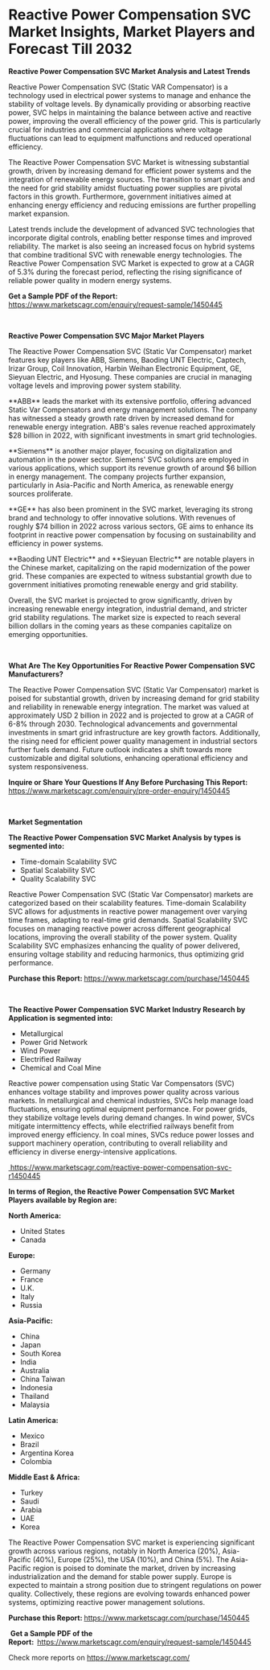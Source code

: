 <p><h1>Reactive Power Compensation SVC Market Insights, Market Players and Forecast Till 2032</h1></p><p><strong>Reactive Power Compensation SVC Market Analysis and Latest Trends</strong></p>
<p><p>Reactive Power Compensation SVC (Static VAR Compensator) is a technology used in electrical power systems to manage and enhance the stability of voltage levels. By dynamically providing or absorbing reactive power, SVC helps in maintaining the balance between active and reactive power, improving the overall efficiency of the power grid. This is particularly crucial for industries and commercial applications where voltage fluctuations can lead to equipment malfunctions and reduced operational efficiency.</p><p>The Reactive Power Compensation SVC Market is witnessing substantial growth, driven by increasing demand for efficient power systems and the integration of renewable energy sources. The transition to smart grids and the need for grid stability amidst fluctuating power supplies are pivotal factors in this growth. Furthermore, government initiatives aimed at enhancing energy efficiency and reducing emissions are further propelling market expansion.</p><p>Latest trends include the development of advanced SVC technologies that incorporate digital controls, enabling better response times and improved reliability. The market is also seeing an increased focus on hybrid systems that combine traditional SVC with renewable energy technologies. The Reactive Power Compensation SVC Market is expected to grow at a CAGR of 5.3% during the forecast period, reflecting the rising significance of reliable power quality in modern energy systems.</p></p>
<p><strong>Get a Sample PDF of the Report:&nbsp;</strong> <a href="https://www.marketscagr.com/enquiry/request-sample/1450445?utm_campaign=2478&utm_medium=2&utm_source=Github&utm_content=ia&utm_term=27022025&utm_id=reactive-power-compensation-svc">https://www.marketscagr.com/enquiry/request-sample/1450445</a></p>
<p>&nbsp;</p>
<p><strong>Reactive Power Compensation SVC Major Market Players</strong></p>
<p><p>The Reactive Power Compensation SVC (Static Var Compensator) market features key players like ABB, Siemens, Baoding UNT Electric, Captech, Irizar Group, Coil Innovation, Harbin Weihan Electronic Equipment, GE, Sieyuan Electric, and Hyosung. These companies are crucial in managing voltage levels and improving power system stability.</p><p>**ABB** leads the market with its extensive portfolio, offering advanced Static Var Compensators and energy management solutions. The company has witnessed a steady growth rate driven by increased demand for renewable energy integration. ABB's sales revenue reached approximately $28 billion in 2022, with significant investments in smart grid technologies.</p><p>**Siemens** is another major player, focusing on digitalization and automation in the power sector. Siemens' SVC solutions are employed in various applications, which support its revenue growth of around $6 billion in energy management. The company projects further expansion, particularly in Asia-Pacific and North America, as renewable energy sources proliferate.</p><p>**GE** has also been prominent in the SVC market, leveraging its strong brand and technology to offer innovative solutions. With revenues of roughly $74 billion in 2022 across various sectors, GE aims to enhance its footprint in reactive power compensation by focusing on sustainability and efficiency in power systems.</p><p>**Baoding UNT Electric** and **Sieyuan Electric** are notable players in the Chinese market, capitalizing on the rapid modernization of the power grid. These companies are expected to witness substantial growth due to government initiatives promoting renewable energy and grid stability.</p><p>Overall, the SVC market is projected to grow significantly, driven by increasing renewable energy integration, industrial demand, and stricter grid stability regulations. The market size is expected to reach several billion dollars in the coming years as these companies capitalize on emerging opportunities.</p></p>
<p>&nbsp;</p>
<p><strong>What Are The Key Opportunities For Reactive Power Compensation SVC Manufacturers?</strong></p>
<p><p>The Reactive Power Compensation SVC (Static Var Compensator) market is poised for substantial growth, driven by increasing demand for grid stability and reliability in renewable energy integration. The market was valued at approximately USD 2 billion in 2022 and is projected to grow at a CAGR of 6-8% through 2030. Technological advancements and governmental investments in smart grid infrastructure are key growth factors. Additionally, the rising need for efficient power quality management in industrial sectors further fuels demand. Future outlook indicates a shift towards more customizable and digital solutions, enhancing operational efficiency and system responsiveness.</p></p>
<p><strong>Inquire or Share Your Questions If Any Before Purchasing This Report:</strong> <a href="https://www.marketscagr.com/enquiry/pre-order-enquiry/1450445?utm_campaign=2478&utm_medium=2&utm_source=Github&utm_content=ia&utm_term=27022025&utm_id=reactive-power-compensation-svc">https://www.marketscagr.com/enquiry/pre-order-enquiry/1450445</a></p>
<p>&nbsp;</p>
<p><strong>Market Segmentation</strong></p>
<p><strong>The Reactive Power Compensation SVC Market Analysis by types is segmented into:</strong></p>
<p><ul><li>Time-domain Scalability SVC</li><li>Spatial Scalability SVC</li><li>Quality Scalability SVC</li></ul></p>
<p><p>Reactive Power Compensation SVC (Static Var Compensator) markets are categorized based on their scalability features. Time-domain Scalability SVC allows for adjustments in reactive power management over varying time frames, adapting to real-time grid demands. Spatial Scalability SVC focuses on managing reactive power across different geographical locations, improving the overall stability of the power system. Quality Scalability SVC emphasizes enhancing the quality of power delivered, ensuring voltage stability and reducing harmonics, thus optimizing grid performance.</p></p>
<p><strong>Purchase this Report:&nbsp;</strong><a href="https://www.marketscagr.com/purchase/1450445?utm_campaign=2478&utm_medium=2&utm_source=Github&utm_content=ia&utm_term=27022025&utm_id=reactive-power-compensation-svc">https://www.marketscagr.com/purchase/1450445</a></p>
<p>&nbsp;</p>
<p><strong>The Reactive Power Compensation SVC Market Industry Research by Application is segmented into:</strong></p>
<p><ul><li>Metallurgical</li><li>Power Grid Network</li><li>Wind Power</li><li>Electrified Railway</li><li>Chemical and Coal Mine</li></ul></p>
<p><p>Reactive power compensation using Static Var Compensators (SVC) enhances voltage stability and improves power quality across various markets. In metallurgical and chemical industries, SVCs help manage load fluctuations, ensuring optimal equipment performance. For power grids, they stabilize voltage levels during demand changes. In wind power, SVCs mitigate intermittency effects, while electrified railways benefit from improved energy efficiency. In coal mines, SVCs reduce power losses and support machinery operation, contributing to overall reliability and efficiency in diverse energy-intensive applications.</p></p>
<p><a href="https://www.marketscagr.com/reactive-power-compensation-svc-r1450445?utm_campaign=2478&utm_medium=2&utm_source=Github&utm_content=ia&utm_term=27022025&utm_id=reactive-power-compensation-svc">&nbsp;https://www.marketscagr.com/reactive-power-compensation-svc-r1450445</a></p>
<p><strong>In terms of Region, the Reactive Power Compensation SVC Market Players available by Region are:</strong></p>
<p>
    <p> <strong> North America: </strong>
        <ul>
            <li>United States</li>
            <li>Canada</li>
        </ul>
        </p> 
    <p> <strong> Europe: </strong>
        <ul>
            <li>Germany</li>
            <li>France</li>
            <li>U.K.</li>
            <li>Italy</li>
            <li>Russia</li>
        </ul>
        </p> 
    <p> <strong> Asia-Pacific: </strong>
        <ul>
            <li>China</li>
            <li>Japan</li>
            <li>South Korea</li>
            <li>India</li>
            <li>Australia</li>
            <li>China Taiwan</li>
            <li>Indonesia</li>
            <li>Thailand</li>
            <li>Malaysia</li>
        </ul>
        </p> 
    <p> <strong> Latin America: </strong>
        <ul>
            <li>Mexico</li>
            <li>Brazil</li>
            <li>Argentina Korea</li>
            <li>Colombia</li>
        </ul>
        </p> 
    <p> <strong> Middle East & Africa: </strong>
        <ul>
            <li>Turkey</li>
            <li>Saudi</li>
            <li>Arabia</li>
            <li>UAE</li>
            <li>Korea</li>
        </ul>
    </p>
    </p>
<p><p>The Reactive Power Compensation SVC market is experiencing significant growth across various regions, notably in North America (20%), Asia-Pacific (40%), Europe (25%), the USA (10%), and China (5%). The Asia-Pacific region is poised to dominate the market, driven by increasing industrialization and the demand for stable power supply. Europe is expected to maintain a strong position due to stringent regulations on power quality. Collectively, these regions are evolving towards enhanced power systems, optimizing reactive power management solutions.</p></p>
<p><strong>Purchase this Report: </strong><a href="https://www.marketscagr.com/purchase/1450445?utm_campaign=2478&utm_medium=2&utm_source=Github&utm_content=ia&utm_term=27022025&utm_id=reactive-power-compensation-svc">https://www.marketscagr.com/purchase/1450445</a></p>
<p>&nbsp;<strong>Get a Sample PDF of the Report:&nbsp;&nbsp;</strong><a href="https://www.marketscagr.com/enquiry/request-sample/1450445?utm_campaign=2478&utm_medium=2&utm_source=Github&utm_content=ia&utm_term=27022025&utm_id=reactive-power-compensation-svc">https://www.marketscagr.com/enquiry/request-sample/1450445</a></p>
<p><strong></strong></p>
<p>Check more reports on <a href="https://www.marketscagr.com/?utm_campaign=2478&utm_medium=2&utm_source=Github&utm_content=ia&utm_term=27022025&utm_id=reactive-power-compensation-svc">https://www.marketscagr.com/</a></p>